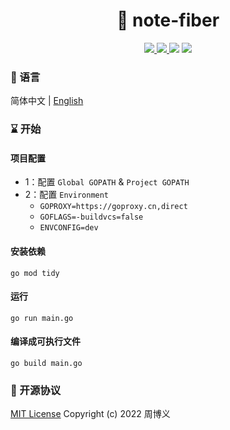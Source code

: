 <h1 align="center">📔 note-fiber</h1>

<p align="center">
<a target="_blank" href="https://github.com/zhouboyi1998/note-fiber"> 
<img src="https://img.shields.io/github/stars/zhouboyi1998/note-fiber?logo=github">
</a>
<a target="_blank" href="https://opensource.org/licenses/MIT"> 
<img src="https://img.shields.io/badge/license-MIT-red"> 
</a>
<img src="https://img.shields.io/badge/Go-1.23-darkturquoise">
<img src="https://img.shields.io/badge/Fiber-2.52.6-darkturquoise">
</p>

### 📖 语言

简体中文 | [English](./README.en.md)

### ⌛ 开始

#### 项目配置

* 1：配置 `Global GOPATH` & `Project GOPATH`
* 2：配置 `Environment`
    * `GOPROXY=https://goproxy.cn,direct`
    * `GOFLAGS=-buildvcs=false`
    * `ENVCONFIG=dev`

#### 安装依赖

```
go mod tidy
```

#### 运行

```
go run main.go
```

#### 编译成可执行文件

```
go build main.go
```

### 📜 开源协议

[MIT License](https://opensource.org/licenses/MIT) Copyright (c) 2022 周博义
